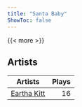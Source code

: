 ```yaml
---
title: "Santa Baby"
ShowToc: false
---
```


{{< more >}}

## Artists
Artists | Plays 
----- | -----: 
[Eartha Kitt](/artists/eartha-kitt-21307) | 16

